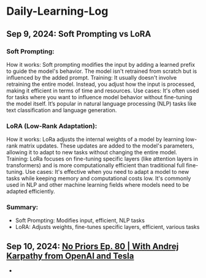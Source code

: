 # Daily-Learning-Log

## Sep 9, 2024: Soft Prompting vs LoRA

### Soft Prompting:

How it works: Soft prompting modifies the input by adding a learned prefix to guide the model's behavior. The model isn't retrained from scratch but is influenced by the added prompt.
Training: It usually doesn't involve retraining the entire model. Instead, you adjust how the input is processed, making it efficient in terms of time and resources.
Use cases: It's often used for tasks where you want to influence model behavior without fine-tuning the model itself. It’s popular in natural language processing (NLP) tasks like text classification and language generation.

### LoRA (Low-Rank Adaptation):

How it works: LoRa adjusts the internal weights of a model by learning low-rank matrix updates. These updates are added to the model's parameters, allowing it to adapt to new tasks without changing the entire model.
Training: LoRa focuses on fine-tuning specific layers (like attention layers in transformers) and is more computationally efficient than traditional full fine-tuning.
Use cases: It's effective when you need to adapt a model to new tasks while keeping memory and computational costs low. It's commonly used in NLP and other machine learning fields where models need to be adapted efficiently.

### Summary:

- Soft Prompting: Modifies input, efficient, NLP tasks
- LoRA: Adjusts weights, fine-tunes specific layers, efficient, various tasks

## Sep 10, 2024: [No Priors Ep. 80 | With Andrej Karpathy from OpenAI and Tesla](https://www.youtube.com/watch?v=hM_h0UA7upI&t=207s)

- 

